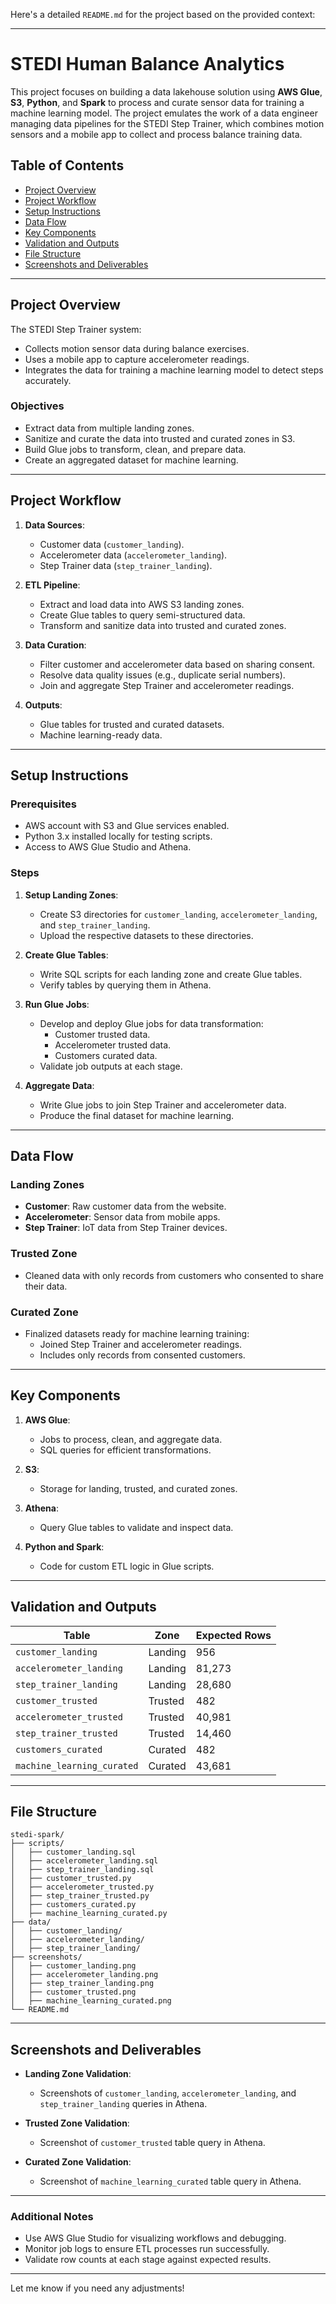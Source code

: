 Here's a detailed `README.md` for the project based on the provided context:

---

# STEDI Human Balance Analytics

This project focuses on building a data lakehouse solution using **AWS Glue**, **S3**, **Python**, and **Spark** to process and curate sensor data for training a machine learning model. The project emulates the work of a data engineer managing data pipelines for the STEDI Step Trainer, which combines motion sensors and a mobile app to collect and process balance training data.

## Table of Contents

- [Project Overview](#project-overview)
- [Project Workflow](#project-workflow)
- [Setup Instructions](#setup-instructions)
- [Data Flow](#data-flow)
- [Key Components](#key-components)
- [Validation and Outputs](#validation-and-outputs)
- [File Structure](#file-structure)
- [Screenshots and Deliverables](#screenshots-and-deliverables)

---

## Project Overview

The STEDI Step Trainer system:
- Collects motion sensor data during balance exercises.
- Uses a mobile app to capture accelerometer readings.
- Integrates the data for training a machine learning model to detect steps accurately.

### Objectives
- Extract data from multiple landing zones.
- Sanitize and curate the data into trusted and curated zones in S3.
- Build Glue jobs to transform, clean, and prepare data.
- Create an aggregated dataset for machine learning.

---

## Project Workflow

1. **Data Sources**:
   - Customer data (`customer_landing`).
   - Accelerometer data (`accelerometer_landing`).
   - Step Trainer data (`step_trainer_landing`).

2. **ETL Pipeline**:
   - Extract and load data into AWS S3 landing zones.
   - Create Glue tables to query semi-structured data.
   - Transform and sanitize data into trusted and curated zones.

3. **Data Curation**:
   - Filter customer and accelerometer data based on sharing consent.
   - Resolve data quality issues (e.g., duplicate serial numbers).
   - Join and aggregate Step Trainer and accelerometer readings.

4. **Outputs**:
   - Glue tables for trusted and curated datasets.
   - Machine learning-ready data.

---

## Setup Instructions

### Prerequisites
- AWS account with S3 and Glue services enabled.
- Python 3.x installed locally for testing scripts.
- Access to AWS Glue Studio and Athena.

### Steps
1. **Setup Landing Zones**:
   - Create S3 directories for `customer_landing`, `accelerometer_landing`, and `step_trainer_landing`.
   - Upload the respective datasets to these directories.

2. **Create Glue Tables**:
   - Write SQL scripts for each landing zone and create Glue tables.
   - Verify tables by querying them in Athena.

3. **Run Glue Jobs**:
   - Develop and deploy Glue jobs for data transformation:
     - Customer trusted data.
     - Accelerometer trusted data.
     - Customers curated data.
   - Validate job outputs at each stage.

4. **Aggregate Data**:
   - Write Glue jobs to join Step Trainer and accelerometer data.
   - Produce the final dataset for machine learning.

---

## Data Flow

### Landing Zones
- **Customer**: Raw customer data from the website.
- **Accelerometer**: Sensor data from mobile apps.
- **Step Trainer**: IoT data from Step Trainer devices.

### Trusted Zone
- Cleaned data with only records from customers who consented to share their data.

### Curated Zone
- Finalized datasets ready for machine learning training:
  - Joined Step Trainer and accelerometer readings.
  - Includes only records from consented customers.

---

## Key Components

1. **AWS Glue**:
   - Jobs to process, clean, and aggregate data.
   - SQL queries for efficient transformations.

2. **S3**:
   - Storage for landing, trusted, and curated zones.

3. **Athena**:
   - Query Glue tables to validate and inspect data.

4. **Python and Spark**:
   - Code for custom ETL logic in Glue scripts.

---

## Validation and Outputs

| Table                 | Zone       | Expected Rows |
|-----------------------|------------|---------------|
| `customer_landing`    | Landing    | 956           |
| `accelerometer_landing` | Landing  | 81,273        |
| `step_trainer_landing` | Landing   | 28,680        |
| `customer_trusted`    | Trusted    | 482           |
| `accelerometer_trusted` | Trusted | 40,981        |
| `step_trainer_trusted` | Trusted  | 14,460        |
| `customers_curated`   | Curated    | 482           |
| `machine_learning_curated` | Curated | 43,681      |

---

## File Structure

```
stedi-spark/
├── scripts/
│   ├── customer_landing.sql
│   ├── accelerometer_landing.sql
│   ├── step_trainer_landing.sql
│   ├── customer_trusted.py
│   ├── accelerometer_trusted.py
│   ├── step_trainer_trusted.py
│   ├── customers_curated.py
│   ├── machine_learning_curated.py
├── data/
│   ├── customer_landing/
│   ├── accelerometer_landing/
│   ├── step_trainer_landing/
├── screenshots/
│   ├── customer_landing.png
│   ├── accelerometer_landing.png
│   ├── step_trainer_landing.png
│   ├── customer_trusted.png
│   ├── machine_learning_curated.png
└── README.md
```

---

## Screenshots and Deliverables

- **Landing Zone Validation**:
  - Screenshots of `customer_landing`, `accelerometer_landing`, and `step_trainer_landing` queries in Athena.

- **Trusted Zone Validation**:
  - Screenshot of `customer_trusted` table query in Athena.

- **Curated Zone Validation**:
  - Screenshot of `machine_learning_curated` table query in Athena.

---

### Additional Notes

- Use AWS Glue Studio for visualizing workflows and debugging.
- Monitor job logs to ensure ETL processes run successfully.
- Validate row counts at each stage against expected results.

--- 

Let me know if you need any adjustments!
